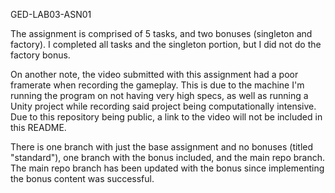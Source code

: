 GED-LAB03-ASN01

The assignment is comprised of 5 tasks, and two bonuses (singleton and factory).
I completed all tasks and the singleton portion, but I did not do the factory bonus.

On another note, the video submitted with this assignment had a poor framerate when recording the gameplay.
This is due to the machine I'm running the program on not having very high specs, as well as running a Unity project while recording said project being computationally intensive.
Due to this repository being public, a link to the video will not be included in this README.

There is one branch with just the base assignment and no bonuses (titled "standard"), one branch with the bonus included, and the main repo branch.
The main repo branch has been updated with the bonus since implementing the bonus content was successful.


